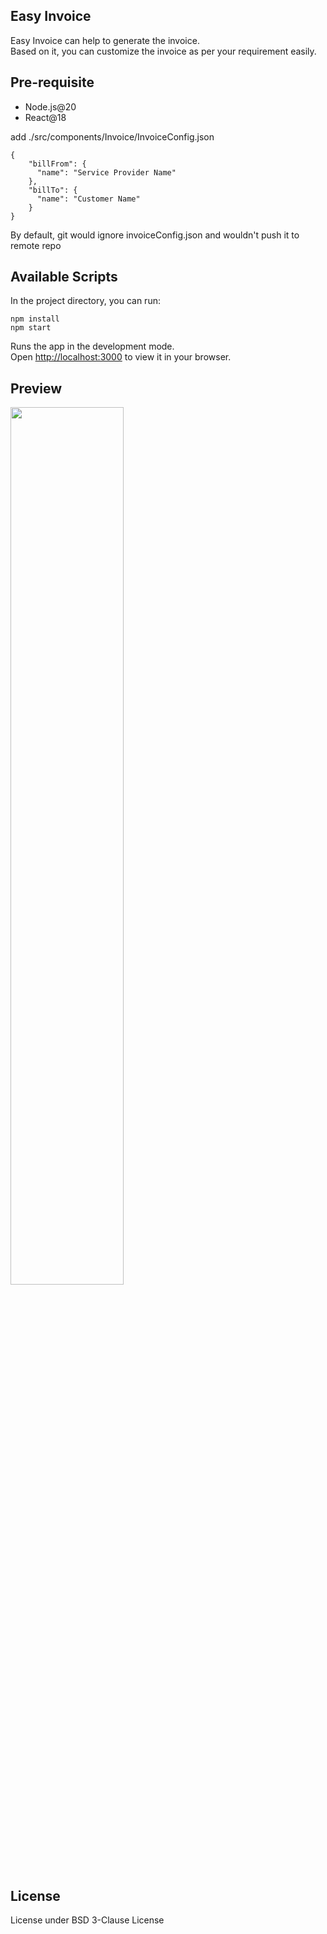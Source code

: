 ## Easy Invoice

Easy Invoice can help to generate the invoice.  
Based on it, you can customize the invoice as per your requirement easily.

## Pre-requisite

- Node.js@20
- React@18

add ./src/components/Invoice/InvoiceConfig.json

```
{
    "billFrom": {
      "name": "Service Provider Name"
    },
    "billTo": {
      "name": "Customer Name"
    }
}
```

By default, git would ignore invoiceConfig.json and wouldn't push it to remote repo

## Available Scripts

In the project directory, you can run:

```
npm install
npm start
```

Runs the app in the development mode.\
Open [http://localhost:3000](http://localhost:3000) to view it in your browser.

## Preview

<img src="https://i.imgur.com/Iqarg1N.png" width=60% height=60%>

## License

License under BSD 3-Clause License
